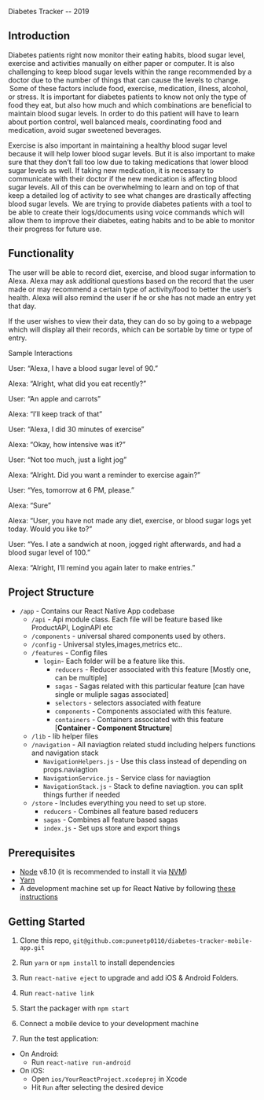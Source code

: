 Diabetes Tracker -- 2019

## Introduction

Diabetes patients right now monitor their eating habits, blood sugar level, exercise and activities manually on either paper or computer. It is also challenging to keep blood sugar levels within the range recommended by a doctor due to the number of things that can cause the levels to change.  Some of these factors include food, exercise, medication, illness, alcohol, or stress.  It is important for diabetes patients to know not only the type of food they eat, but also how much and which combinations are beneficial to maintain blood sugar levels.  In order to do this patient will have to learn about portion control, well balanced meals, coordinating food and medication, avoid sugar sweetened beverages.   

Exercise is also important in maintaining a healthy blood sugar level because it will help lower blood sugar levels.  But it is also important to make sure that they don’t fall too low due to taking medications that lower blood sugar levels as well.  If taking new medication, it is necessary to communicate with their doctor if the new medication is affecting blood sugar levels.  All of this can be overwhelming to learn and on top of that keep a detailed log of activity to see what changes are drastically affecting blood sugar levels.  We are trying to provide diabetes patients with a tool to be able to create their logs/documents using voice commands which will allow them to improve their diabetes, eating habits and to be able to monitor their progress for future use.   

## Functionality 

The user will be able to record diet, exercise, and blood sugar information to Alexa. Alexa may ask additional questions based on the record that the user made or may recommend a certain type of activity/food to better the user’s health. Alexa will also remind the user if he or she has not made an entry yet that day. 

If the user wishes to view their data, they can do so by going to a webpage which will display all their records, which can be sortable by time or type of entry. 

Sample Interactions 

User: “Alexa, I have a blood sugar level of 90.” 

Alexa: “Alright, what did you eat recently?” 

User: “An apple and carrots” 

Alexa: “I’ll keep track of that” 

 

User: “Alexa, I did 30 minutes of exercise” 

Alexa: “Okay, how intensive was it?” 

User: “Not too much, just a light jog” 

Alexa: “Alright. Did you want a reminder to exercise again?” 

User: “Yes, tomorrow at 6 PM, please.” 

Alexa: “Sure” 


Alexa: “User, you have not made any diet, exercise, or blood sugar logs yet today. Would you like to?” 

User: “Yes. I ate a sandwich at noon, jogged right afterwards, and had a blood sugar level of 100.” 

Alexa: “Alright, I’ll remind you again later to make entries.” 

## Project Structure

- `/app` - Contains our React Native App codebase
  - `/api` - Api module class. Each file will be feature based like ProductAPI, LoginAPI etc
  - `/components` - universal shared components used by others.
  - `/config` - Universal styles,images,metrics etc..
  - `/features` - Config files
    - `login`- Each folder will be a feature like this.
      - `reducers` - Reducer associated with this feature [Mostly one, can be multiple]
      - `sagas` - Sagas related with this particular feature [can have single or muliple sagas associated]
      - `selectors` - selectors associated with feature
      - `components` - Components associated with this feature.
      - `containers` - Containers associated with this feature [**Container - Component Structure**]
  - `/lib` - lib helper files
  - `/navigation` - All naviagtion related studd including helpers functions and navigation stack
    - `NavigationHelpers.js` -  Use this class instead of depending on props.naviagtion
    - `NavigationService.js` - Service class for naviagtion
    - `NavigationStack.js` - Stack to define naviagtion. you can split things further if needed
  - `/store` - Includes everything you need to set up store. 
    - `reducers` - Combines all feature based reducers
    - `sagas` - Combines all feature based sagas
    - `index.js` - Set ups store and export things

## Prerequisites

* [Node](https://nodejs.org) v8.10 (it is recommended to install it via [NVM](https://github.com/creationix/nvm))
* [Yarn](https://yarnpkg.com/)
* A development machine set up for React Native by following [these instructions](https://facebook.github.io/react-native/docs/getting-started.html)

## Getting Started

1. Clone this repo, `git@github.com:puneetp0110/diabetes-tracker-mobile-app.git`

2. Run `yarn` or `npm install` to install dependencies

3. Run `react-native eject` to upgrade and add iOS & Android Folders.
  
4. Run `react-native link`

5. Start the packager with `npm start`

6. Connect a mobile device to your development machine
7. Run the test application:
  * On Android:
    * Run `react-native run-android`
  * On iOS:
    * Open `ios/YourReactProject.xcodeproj` in Xcode
    * Hit `Run` after selecting the desired device
